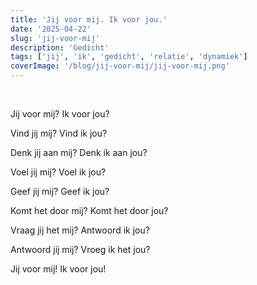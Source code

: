 ```yaml
---
title: 'Jij voor mij. Ik voor jou.'
date: '2025-04-22'
slug: 'jij-voor-mij'
description: 'Gedicht'
tags: ['jij', 'ik', 'gedicht', 'relatie', 'dynamiek']
coverImage: '/blog/jij-voor-mij/jij-voor-mij.png'
---
```


<br>

Jij voor mij? Ik voor jou?

Vind jij mij? Vind ik jou?
<br>

Denk jij aan mij? Denk ik aan jou?

Voel jij mij? Voel ik jou?
<br>

Geef jij mij? Geef ik jou?

Komt het door mij? Komt het door jou?
<br>

Vraag jij het mij? Antwoord ik jou?

Antwoord jij mij? Vroeg ik het jou?
<br>

Jij voor mij! Ik voor jou!

<br>

